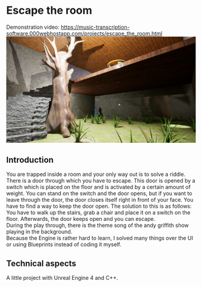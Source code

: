 # Escape the room
Demonstration video: https://music-transcription-software.000webhostapp.com/projects/escape_the_room.html  
![alt text](https://github.com/lulu98/escape-the-room/blob/master/thumbnail.png)
## Introduction
You are trapped inside a room and your only way out is to solve a riddle. There is a door through which you have to escape. This door is opened by a switch which is placed on the floor and is activated by a certain amount of weight. You can stand on the switch and the door opens, but if you want to leave through the door, the door closes itself right in front of your face. You have to find a way to keep the door open. The solution to this is as follows: You have to walk up the stairs, grab a chair and place it on a switch on the floor. Afterwards, the door keeps open and you can escape.    
During the play through, there is the theme song of the andy griffith show playing in the background.    
Because the Engine is rather hard to learn, I solved many things over the UI or using Blueprints instead of coding it myself. 
## Technical aspects
A little project with Unreal Engine 4 and C++.
